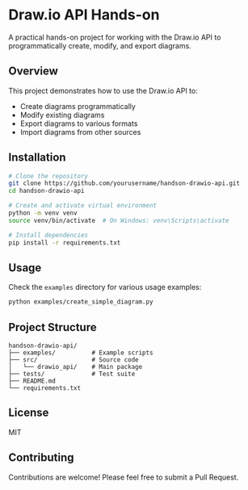 # Draw.io API Hands-on

A practical hands-on project for working with the Draw.io API to programmatically create, modify, and export diagrams.

## Overview

This project demonstrates how to use the Draw.io API to:
- Create diagrams programmatically
- Modify existing diagrams
- Export diagrams to various formats
- Import diagrams from other sources

## Installation

```bash
# Clone the repository
git clone https://github.com/yourusername/handson-drawio-api.git
cd handson-drawio-api

# Create and activate virtual environment
python -m venv venv
source venv/bin/activate  # On Windows: venv\Scripts\activate

# Install dependencies
pip install -r requirements.txt
```

## Usage

Check the `examples` directory for various usage examples:

```bash
python examples/create_simple_diagram.py
```

## Project Structure

```
handson-drawio-api/
├── examples/          # Example scripts
├── src/               # Source code
│   └── drawio_api/    # Main package
├── tests/             # Test suite
├── README.md
└── requirements.txt
```

## License

MIT

## Contributing

Contributions are welcome! Please feel free to submit a Pull Request.